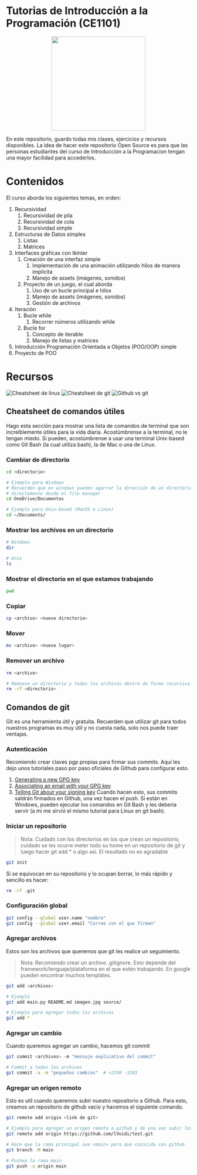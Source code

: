 # Tutorias de Introducción a la Programación (CE1101)
<div align="center">
    <img src="https://i.pinimg.com/564x/74/48/45/74484584aff22c6c56eb64a80694a69a.jpg" width=256>
</div>


En este repositorio, guardo todas mis clases, ejercicios y recursos disponibles. La idea de hacer este repositorio 
Open Source es para que las personas estudiantes del curso de Introducción a la Programacion tengan una mayor 
facilidad para accederlos.

# Contenidos
El curso aborda los siguientes temas, en orden:
1. Recursividad
    1. Recursividad de pila 
    2. Recursividad de cola 
    3. Recursividad simple
2. Estructuras de Datos simples 
    1. Listas 
    2. Matrices
3. Interfaces gráficas con tkinter
    1. Creación de una interfaz simple 
        1. Implementación de una animación utilizando hilos de manera implícita
        2. Manejo de assets (imágenes, sonidos)
    2. Proyecto de un juego, el cual aborda
        1. Uso de un bucle principal e hilos
        2. Manejo de assets (imágenes, sonidos)
        3. Gestión de archivos
4. Iteración 
    1. Bucle while
        1. Recorrer números utilizando while 
    2. Bucle for 
        1. Concepto de iterable 
        2. Manejo de listas y matrices 
5. Introducción Programación Orientada a Objetos (POO/OOP) simple 
6. Proyecto de POO

# Recursos 
![Cheatsheet de linux](https://i.pinimg.com/564x/d7/8d/e2/d78de2c3f1de02b0e62b8d4de7331f95.jpg)
![Cheatsheet de git](https://i.pinimg.com/originals/70/46/fe/7046fed5bc625439bcf6a6c408724e60.jpg)
![Github vs git](https://i.pinimg.com/originals/ae/5b/2a/ae5b2ae1554cf3946626ec1038e2f886.jpg)

## Cheatsheet de comandos útiles 
Hago esta sección para mostrar una lista de comandos de terminal que son increíblemente útiles para la vida diaria. Acostúmbrense a la terminal, no le tengan miedo. Si pueden, acostúmbrense a usar una terminal Unix-based como Git Bash (la cual utiliza bash), la de Mac o una de Linux. 
### Cambiar de directorio 
```sh 
cd <directorio>

# Ejemplo para Windows 
# Recuerden que en windows pueden agarrar la dirección de un directorio 
# directamente desde el file manager 
cd OneDrive/Documentos 

# Ejemplo para Unix-based (MacOS o Linux) 
cd ~/Documents/
```
### Mostrar los archivos en un directorio 
```sh 
# Windows 
dir 

# Unix 
ls 
```

### Mostrar el directorio en el que estamos trabajando
```sh
pwd 
```

### Copiar 

```sh 
cp <archivo> <nuevo directorio>
```

### Mover 
```sh
mv <archivo> <nuevo lugar> 
```

### Remover un archivo 
```sh 
rm <archivo>

# Remueve un directorio y todos los archivos dentro de forma recursiva
rm -rf <directorio>
```

## Comandos de git 
Git es una herramienta útil y gratuita. Recuerden que utilizar git para todos nuestros programas es muy útil y no cuesta nada, solo nos puede traer ventajas. 

### Autenticación 
Recomiendo crear claves pgp propias para firmar sus commits. Aquí les dejo unos tutoriales paso por paso oficiales de Github para configurar esto. 
1. [Generating a new GPG key](https://docs.github.com/en/authentication/managing-commit-signature-verification/generating-a-new-gpg-key)
2. [Associating an email with your GPG key](https://docs.github.com/en/authentication/managing-commit-signature-verification/associating-an-email-with-your-gpg-key)
3. [Telling Git about your signing key](https://docs.github.com/en/authentication/managing-commit-signature-verification/telling-git-about-your-signing-key)
Cuando hacen esto, sus commits saldrán firmados en Github, una vez hacen el push. Si están en Windows, pueden ejecutar los comandos en Git Bash y les debería servir (a mi me sirvió el mismo tutorial para Linux en git bash).

### Iniciar un repositorio 
> Nota: Cuidado con los directorios en los que crean un repositorio, cuidado se les ocurre meter todo su home en un repositorio de git y luego hacer git add * o algo así. El resultado no es agradable
```sh 
git init 
```
Si se equivocan en su repositorio y lo ocupan borrar, lo más rápido y sencillo es hacer: 
```sh 
rm -rf .git 
```

### Configuración global 
```sh 
git config --global user.name "nombre"
git config --global user.email "Correo con el que firman"
```

### Agregar archivos 
Estos son los archivos que queremos que git les realice un seguimiento.
> Nota: Recomiendo crear un archivo .gitignore. Esto depende del framework/lenguaje/plataforma en el que estén trabajando. En google pueden encontrar muchos templates.

```sh 
git add <archivos> 

# Ejemplo 
git add main.py README.md imagen.jpg source/

# Ejemplo para agregar todos los archivos 
git add *
```

### Agregar un cambio 
Cuando queremos agregar un cambio, hacemos git commit 
```sh 
git commit <archivos> -m "mensaje explicativo del commit" 

# Commit a todos los archivos
git commit -a -m "pequeños cambios"  # +2190 -1203 
```

### Agregar un origen remoto 
Esto es util cuando queremos subir nuestro repositorio a Github. Para esto, creamos un repositorio de github vacío y hacemos el siguiente comando. 
```sh 
git remote add origin <link de git>

# Ejemplo para agregar un origen remoto a github y de una vez subir los cambios 
git remote add origin https://github.com/lVoidi/test.git

# Hace que la rama principal sea <main> para que coincida con github 
git branch -M main

# Pushea la rama main
git push -u origin main
```

